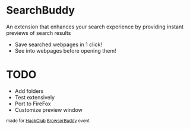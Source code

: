 # SearchBuddy

An extension that enhances your search experience by providing instant previews of search results

- Save searched webpages in 1 click!
- See into webpages before opening them!

# TODO

- Add folders
- Test extensively
- Port to FireFox
- Customize preview window

<sub> made for [HackClub](https://hackclub.com) [BrowserBuddy](https://browserbuddy.hackclub.com) event </sub>
